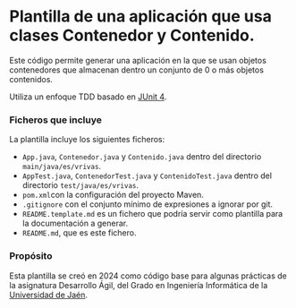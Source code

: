 # Plantilla de una aplicación que usa clases Contenedor y Contenido.

Este código permite generar una aplicación en la que se usan objetos contenedores que almacenan dentro un conjunto de 0 o más objetos contenidos.

Utiliza un enfoque TDD basado en [JUnit 4][junit4].

### Ficheros que incluye
La plantilla incluye los siguientes ficheros:

* ```App.java```, ```Contenedor.java``` y ```Contenido.java``` dentro del directorio ```main/java/es/vrivas```.
* ```AppTest.java```, ```ContenedorTest.java``` y ```ContenidoTest.java``` dentro del directorio ```test/java/es/vrivas```.
* ```pom.xml```con la configuración del proyecto Maven.
* ```.gitignore``` con el conjunto mínimo de expresiones a ignorar por git.
* ```README.template.md``` es un fichero que podría servir como plantilla para la documentación a generar.
* ```README.md```, que es este fichero.

### Propósito

Esta plantilla se creó en 2024 como código base para algunas prácticas de la asignatura Desarrollo Ágil, del Grado en Ingeniería Informática de la [Universidad de Jaén][UJA].

<!-- ENLACES -->
[junit4]: https://junit.org/junit4
[UJA]: https://ujaen.es